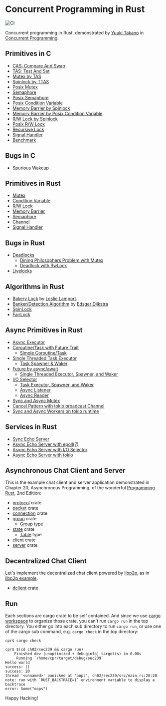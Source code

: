 # Concurrent Programming in Rust

![CI](https://github.com/keithnoguchi/cpr/actions/workflows/ci.yml/badge.svg)

Concurrent programming in Rust, demonstrated by [Yuuki Takano] in
[Concurrent Programming].

## Primitives in C

- [CAS: Compare And Swap](ch03/sec321/compare_and_swap.s)
- [TAS: Test And Set](ch03/sec322/test_and_set.s)
- [Mutex by TAS](ch03/sec330/main.c)
- [Spinlock by TTAS](ch03/sec331/lib.c)
- [Posix Mutex](ch03/sec332/main.c)
- [Semaphore](ch03/sec340/lib.c)
- [Posix Semaphore](ch03/sec342/lib.c)
- [Posix Condition Variable](ch03/sec350/lib.c)
- [Memory Barrier by Spinlock](ch03/sec361/lib.c)
- [Memory Barrier by Posix Condition Variable](ch03/sec362/lib.c)
- [R/W Lock by Spinlock](ch03/sec371/lib.c)
- [Posix R/W Lock](ch03/sec372/lib.c)
- [Recursive Lock](ch04/sec440/lib.c)
- [Signal Handler](ch04/sec460/lib.c)
- [Benchmark](ch03/sec373/main.c)

## Bugs in C

- [Spurious Wakeup](ch04/sec450/lib.c)

## Primitives in Rust

- [Mutex](ch03/sec381/src/lib.rs)
- [Condition Variable](ch03/sec382/src/lib.rs)
- [R/W Lock](ch03/sec383/src/lib.rs)
- [Memory Barrier](ch03/sec384/src/lib.rs)
- [Semaphore](ch03/sec385/src/semaphore.rs)
- [Channel](ch03/sec385/src/channel.rs)
- [Signal Handler](ch04/sec461/src/lib.rs)

## Bugs in Rust

- [Deadlocks](ch04/sec410/src/main.rs)
  - [Dining Philosophers Problem with Mutex](ch04/sec410/src/mutex.rs)
  - [Deadlock with RwLock](ch04/sec410/src/rwlock.rs)
- [Livelocks](ch04/sec420/src/lib.rs)

## Algorithms in Rust

- [Bakery Lock](ch03/sec390/src/bakery.rs) by [Leslie Lamport](https://en.wikipedia.org/wiki/Lamport%27s_bakery_algorithm).
- [Banker/Detection Algorithm](ch04/sec430/src/banker.rs) by [Edsger Dijkstra](https://en.wikipedia.org/wiki/Banker%27s_algorithm)
- [SpinLock](ch04/sec470/src/lib.rs)
- [FairLock](ch07/sec11/src/lib.rs)

## Async Primitives in Rust

- [Async Executor](ch05/sec512/src/lib.rs)
- [Coroutine/Task with Future Trait](ch05/src521/src/hello.rs)
  - [Simple Coroutine/Task](ch05/src521/src/lib.rs)
- [Single Threaded Task Executor](ch05/sec522/src/lib.rs)
  - [Task Spawner & Waker](ch05/sec522/src/task.rs)
- [Future by async/await](ch05/sec531/src/main.rs)
  - [Single Threaded Executor, Spawner, and Waker](ch05/sec531/src/lib.rs)
- [I/O Selector](ch05/sec532/src/lib.rs)
  - [Task Executor, Spawner, and Waker](ch05/sec532/src/task.rs)
  - [Async Listener](ch05/sec532/src/listen.rs)
  - [Async Reader](ch05/sec532/src/read.rs)
- [Sync and Async Mutex](ch05/sec541/src/lib.rs)
- [Cancel Pattern with tokio broadcast Channel](ch05/sec542/src/lib.rs)
- [Sync and Async Workers on tokio runtime](ch05/sec543/src/main.rs)

## Services in Rust

- [Sync Echo Server](ch05/sec510/src/lib.rs)
- [Async Echo Server with epoll(7)](ch05/sec511/src/lib.rs)
- [Async Echo Server with I/O Selector](ch05/sec532/src/echo.rs)
- [Async Echo Server with tokio](ch05/sec540/src/lib.rs)

## Asynchronous Chat Client and Server

This is the example chat client and server application demonstrated
in Chapter 20, Asynchronous Programming, of the wonderful [Programming Rust],
2nd Edition:

- [protocol](chat/protocol/src/lib.rs) crate
- [packet](chat/packet/src/lib.rs) crate
- [connection](chat/connection/src/lib.rs) crate
- [group](chat/group/Cargo.toml) crate
  - [Group](chat/group/src/lib.rs) type
- [state](chat/state/Cargo.toml) crate
  - [Table](chat/state/src/lib.rs) type
- [client](chat/client/src/lib.rs) crate
- [server](chat/server/src/lib.rs) crate

## Decentralized Chat Client

Let's implement the decentralized chat client powered by [libp2p],
as in [libp2p example].

- [dclient](dchat/dclient/src/lib.rs) crate

## Run

Each sections are cargo crate to be self contained.  And since
we use [cargo workspace] to organize those crate, you can't
run `cargo run` in the top directory.  You either go into
each sub directory to run `cargo run`, or use one of the
cargo sub command, e.g. `cargo check` in the top directory:

```
cpr$ cargo check
```

```
cpr$ $(cd ch02/sec239 && cargo run)
    Finished dev [unoptimized + debuginfo] target(s) in 0.00s
     Running `/home/cpr/target/debug/sec239`
Hello world
success: ()
success: 20
thread '<unnamed>' panicked at 'oops', ch02/sec239/src/main.rs:28:20
note: run with `RUST_BACKTRACE=1` environment variable to display a backtrace
error: Some("oops")
```

Happy Hacking!

[yuuki takano]: https://scholar.google.co.jp/citations?user=RiH0Kt0AAAAJ&hl
[concurrent programming]: https://www.oreilly.co.jp/books/9784873119595/
[cargo workspace]: https://doc.rust-lang.org/book/ch14-03-cargo-workspaces.html
[programming rust]: https://github.com/ProgrammingRust
[libp2p]: https://lib.rs/crates/libp2p
[libp2p example]: https://github.com/libp2p/rust-libp2p/blob/master/examples/chat.rs
